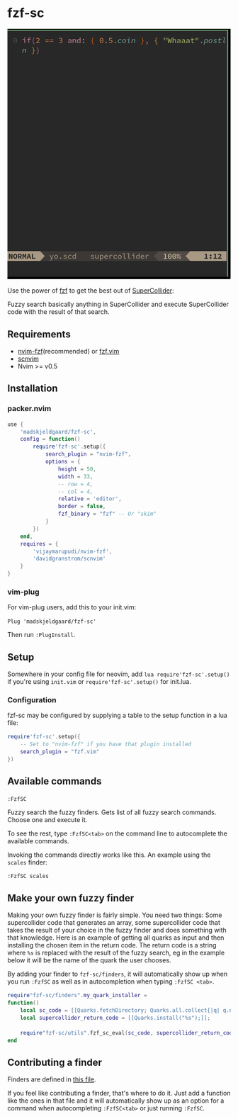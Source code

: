 # fzf-sc

![Fuzzy scales](assets/fzfsc-fuzzyscales.gif)

Use the power of [fzf](https://github.com/junegunn/fzf) to get the best out of [SuperCollider](https://supercollider:github::o/):

Fuzzy search basically anything in SuperCollider and execute SuperCollider code with the result of that search.

## Requirements

- [nvim-fzf](https://github.com/vijaymarupudi/nvim-fzf)(recommended) or [fzf.vim](https://github.com/junegunn/fzf.vim)
- [scnvim](https://github.com/davidgranstrom/scnvim)
- Nvim >= v0.5

## Installation

### packer.nvim

```lua
use {
	'madskjeldgaard/fzf-sc',
	config = function()
		require'fzf-sc'.setup({ 
			search_plugin = "nvim-fzf", 
			options = {
				height = 50,
				width = 33,
				-- row = 4,
				-- col = 4,
				relative = 'editor',
				border = false,
				fzf_binary = "fzf" -- Or "skim"
			}
		})
	end,
	requires = {
		'vijaymarupudi/nvim-fzf',
		'davidgranstrom/scnvim'
	}
}
```

### vim-plug
For vim-plug users, add this to your init.vim:

`Plug 'madskjeldgaard/fzf-sc'`

Then run `:PlugInstall`.

## Setup

Somewhere in your config file for neovim, add `lua require'fzf-sc'.setup()` if you're using `init.vim` or `require'fzf-sc'.setup()` for init.lua.

### Configuration

fzf-sc may be configured by supplying a table to the setup function in a lua file:

```lua
require'fzf-sc'.setup({
	-- Set to "nvim-fzf" if you have that plugin installed
	search_plugin = "fzf.vim" 
})
```

## Available commands
`:FzfSC`

Fuzzy search the fuzzy finders. Gets list of all fuzzy search commands. Choose one and execute it.

To see the rest, type `:FzfSC<tab>` on the command line to autocomplete the available commands.

Invoking the commands directly works like this. An example using the `scales` finder:

```bash
:FzfSC scales
```

## Make your own fuzzy finder

Making your own fuzzy finder is fairly simple. You need two things: Some supercollider code that generates an array, some supercollider code that takes the result of your choice in the fuzzy finder and does something with that knowledge. Here is an example of getting all quarks as input and then installing the chosen item in the return code. The return code is a string where `%s` is replaced with the result of the fuzzy search, eg in the example below it will be the name of the quark the user chooses.

By adding your finder to `fzf-sc/finders`, it will automatically show up when you run `:FzfSC` as well as in autocompletion when typing `:FzfSC <tab>`.

```lua
require"fzf-sc/finders".my_quark_installer = 
function()
	local sc_code = [[Quarks.fetchDirectory; Quarks.all.collect{|q| q.name}]];
	local supercollider_return_code = [[Quarks.install("%s");]];

	require"fzf-sc/utils".fzf_sc_eval(sc_code, supercollider_return_code)
end
```

## Contributing a finder

Finders are defined in [this file](lua/fzf-sc/finders.lua). 

If you feel like contributing a finder, that's where to do it. Just add a function like the ones in that file and it will automatically show up as an option for a command when autocompleting `:FzfSC<tab>` or just running `:FzfSC`.
